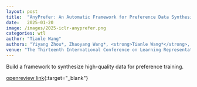 ```yaml
---
layout: post
title:  "AnyPrefer: An Automatic Framework for Preference Data Synthesis"
date:   2025-01-20
image: /images/2025-iclr-anyprefer.png
categories: wtl
author: "Tianle Wang"
authors: "Yiyang Zhou*, Zhaoyang Wang*, <strong>Tianle Wang*</strong>, Shangyu Xing, Peng Xia, Bo Li, Kaiyuan Zheng, Zijian Zhang, Zhaorun Chen, Wenhao Zheng, Xuchao Zhang, Chetan Bansal, Weitong Zhang, Ying Wei, Mohit Bansal, Huaxiu Yao"
venue: "The Thirteenth International Conference on Learning Representations"
---
```


Build a framework to synthesize high-quality data for preference training.

[openreview link](https://openreview.net/pdf?id=WpZyPk79Fu){:target="_blank"}
